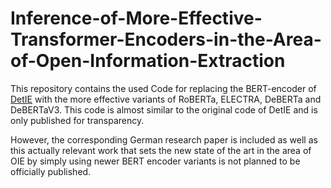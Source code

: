 # Inference-of-More-Effective-Transformer-Encoders-in-the-Area-of-Open-Information-Extraction

This repository contains the used Code for replacing the BERT-encoder of [DetIE](https://github.com/sberbank-ai/DetIE) with the more effective variants of RoBERTa, ELECTRA, DeBERTa and DeBERTaV3.
This code is almost similar to the original code of DetIE and is only published for transparency. 

However, the corresponding German research paper is included as well as this actually relevant work that sets the new state of the art in the area of OIE by simply using newer BERT encoder variants is not planned to be officially published.

